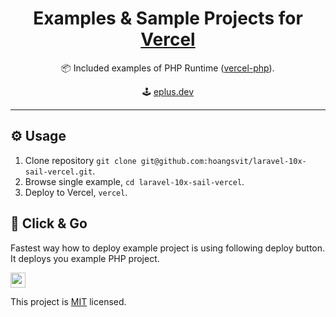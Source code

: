 <h1 align=center>Examples & Sample Projects for <a href="https://vercel.com">Vercel</a></h1>

<p align=center>
   📦 Included examples of PHP Runtime (<a href="https://github.com/juicyfx/vercel-php">vercel-php</a>).
</p>

<p align=center>
🕹 <a href="https://eplus.dev">eplus.dev</a>
</p>

---

## ⚙️ Usage

1. Clone repository `git clone git@github.com:hoangsvit/laravel-10x-sail-vercel.git`.
2. Browse single example, `cd laravel-10x-sail-vercel`.
3. Deploy to Vercel, `vercel`.

## 🚀 Click & Go

Fastest way how to deploy example project is using following deploy button. It deploys you example PHP project.

<a href="https://vercel.com/new/clone?demo-description=Deploy%20Laravel%2010x%20on%20Vercel.&demo-title=PHP&demo-url=https://laravel-10x-sail.vercel.app&project-name=laravel-10x-sail-vercel&s=https://github.com/hoangsvit/laravel-10x-sail-vercel/tree/master/&repository-name=laravel-10x-sail-vercel&from=templates&demo-image=https://og-image.vercel.app/**Vercel**%20%2B%20**PHP**.jpeg?theme=light&md=1&fontSize=100px&images=https%3A%2F%2Fassets.vercel.com%2Fimage%2Fupload%2Ffront%2Fassets%2Fdesign%2Fvercel-triangle-black.svg&images=https%3A%2F%2Fsimpleicons.vercel.app%2Fphp%2F595C96&heights=200&heights=350"><img src="https://vercel.com/button" height="24"></a>


This project is [MIT](LICENSE) licensed.
